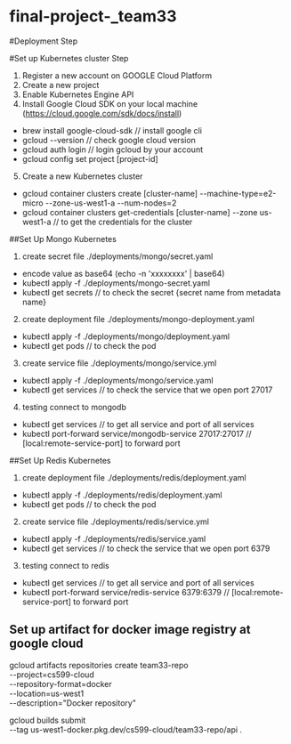 # final-project-_team33


#Deployment Step

#Set up Kubernetes cluster Step
1. Register a new account on GOOGLE Cloud Platform
2. Create a new project
3. Enable Kubernetes Engine API
4. Install Google Cloud SDK on your local machine (https://cloud.google.com/sdk/docs/install)
  - brew install google-cloud-sdk // install google cli
  - gcloud --version // check google cloud version
  - gcloud auth login // login gcloud by your account
  - gcloud config set project [project-id]
5. Create a new Kubernetes cluster
  - gcloud container clusters create [cluster-name] --machine-type=e2-micro --zone-us-west1-a --num-nodes=2
  - gcloud container clusters get-credentials [cluster-name] --zone us-west1-a // to get the credentials for the cluster

##Set Up Mongo Kubernetes
1. create secret file ./deployments/mongo/secret.yaml
  - encode value as base64 (echo -n 'xxxxxxxx' | base64)
  - kubectl apply -f ./deployments/mongo-secret.yaml
  - kubectl get secrets // to check the secret {secret name from metadata name}
2. create deployment file ./deployments/mongo-deployment.yaml
  - kubectl apply -f ./deployments/mongo/deployment.yaml
  - kubectl get pods // to check the pod
3. create service file ./deployments/mongo/service.yml
  - kubectl apply -f ./deployments/mongo/service.yaml
  - kubectl get services // to check the service that we open port 27017
4. testing connect to mongodb
  - kubectl get services // to get all service and port of all services
  - kubectl port-forward service/mongodb-service 27017:27017 // [local:remote-service-port] to forward port

##Set Up Redis  Kubernetes
1. create deployment file ./deployments/redis/deployment.yaml
  - kubectl apply -f ./deployments/redis/deployment.yaml
  - kubectl get pods // to check the pod
2. create service file ./deployments/redis/service.yml
  - kubectl apply -f ./deployments/redis/service.yaml
  - kubectl get services // to check the service that we open port 6379
3. testing connect to redis
  - kubectl get services // to get all service and port of all services
  - kubectl port-forward service/redis-service 6379:6379 // [local:remote-service-port] to forward port


## Set up artifact for docker image registry at google cloud
gcloud artifacts repositories create team33-repo \
    --project=cs599-cloud \
    --repository-format=docker \
    --location=us-west1 \
    --description="Docker repository"
  
gcloud builds submit \
  --tag us-west1-docker.pkg.dev/cs599-cloud/team33-repo/api .